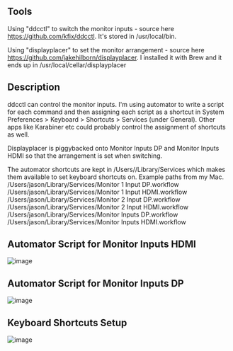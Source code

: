 ## Tools

Using "ddcctl" to switch the monitor inputs - source here https://github.com/kfix/ddcctl. It's stored in /usr/local/bin.

Using "displayplacer" to set the monitor arrangement - source here https://github.com/jakehilborn/displayplacer. I installed it with Brew and it ends up in /usr/local/cellar/displayplacer

## Description
ddcctl can control the monitor inputs. I'm using automator to write a script for each command and then assigning each script as a shortcut in System Preferences > Keyboard > Shortcuts > Services (under General). Other apps like Karabiner etc could probably control the assignment of shortcuts as well.

Displayplacer is piggybacked onto Monitor Inputs DP and Monitor Inputs HDMI so that the arrangement is set when switching.

The automator shortcuts are kept in /Users/<user>/Library/Services which makes them available to set keyboard shortcuts on. Example paths from my Mac. 
/Users/jason/Library/Services/Monitor 1 Input DP.workflow  
/Users/jason/Library/Services/Monitor 1 Input HDMI.workflow  
/Users/jason/Library/Services/Monitor 2 Input DP.workflow  
/Users/jason/Library/Services/Monitor 2 Input HDMI.workflow  
/Users/jason/Library/Services/Monitor Inputs DP.workflow  
/Users/jason/Library/Services/Monitor Inputs HDMI.workflow  

## Automator Script for Monitor Inputs HDMI
![image](https://user-images.githubusercontent.com/7939225/119765204-071eb680-be70-11eb-8bfd-30c25937f075.png)

## Automator Script for Monitor Inputs DP
![image](https://user-images.githubusercontent.com/7939225/119765258-2a496600-be70-11eb-9d97-2f8c4998f3cc.png)

## Keyboard Shortcuts Setup
![image](https://user-images.githubusercontent.com/7939225/119765426-7f857780-be70-11eb-9361-2479b17bd7c3.png)
